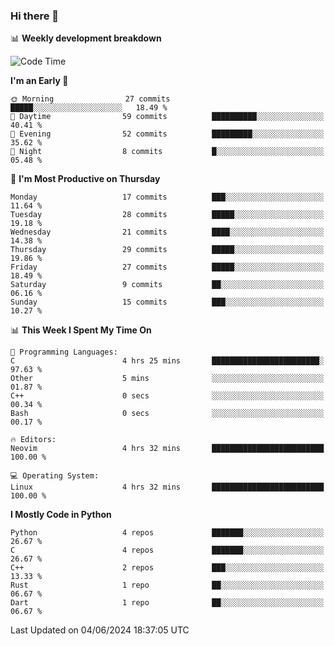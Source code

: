 ### Hi there 👋

📊 **Weekly development breakdown**
<!--START_SECTION:waka-->
![Code Time](http://img.shields.io/badge/Code%20Time-164%20hrs%2036%20mins-blue)

**I'm an Early 🐤** 

```text
🌞 Morning                27 commits          █████░░░░░░░░░░░░░░░░░░░░   18.49 % 
🌆 Daytime                59 commits          ██████████░░░░░░░░░░░░░░░   40.41 % 
🌃 Evening                52 commits          █████████░░░░░░░░░░░░░░░░   35.62 % 
🌙 Night                  8 commits           █░░░░░░░░░░░░░░░░░░░░░░░░   05.48 % 
```
📅 **I'm Most Productive on Thursday** 

```text
Monday                   17 commits          ███░░░░░░░░░░░░░░░░░░░░░░   11.64 % 
Tuesday                  28 commits          █████░░░░░░░░░░░░░░░░░░░░   19.18 % 
Wednesday                21 commits          ████░░░░░░░░░░░░░░░░░░░░░   14.38 % 
Thursday                 29 commits          █████░░░░░░░░░░░░░░░░░░░░   19.86 % 
Friday                   27 commits          █████░░░░░░░░░░░░░░░░░░░░   18.49 % 
Saturday                 9 commits           ██░░░░░░░░░░░░░░░░░░░░░░░   06.16 % 
Sunday                   15 commits          ███░░░░░░░░░░░░░░░░░░░░░░   10.27 % 
```


📊 **This Week I Spent My Time On** 

```text
💬 Programming Languages: 
C                        4 hrs 25 mins       ████████████████████████░   97.63 % 
Other                    5 mins              ░░░░░░░░░░░░░░░░░░░░░░░░░   01.87 % 
C++                      0 secs              ░░░░░░░░░░░░░░░░░░░░░░░░░   00.34 % 
Bash                     0 secs              ░░░░░░░░░░░░░░░░░░░░░░░░░   00.17 % 

🔥 Editors: 
Neovim                   4 hrs 32 mins       █████████████████████████   100.00 % 

💻 Operating System: 
Linux                    4 hrs 32 mins       █████████████████████████   100.00 % 
```

**I Mostly Code in Python** 

```text
Python                   4 repos             ███████░░░░░░░░░░░░░░░░░░   26.67 % 
C                        4 repos             ███████░░░░░░░░░░░░░░░░░░   26.67 % 
C++                      2 repos             ███░░░░░░░░░░░░░░░░░░░░░░   13.33 % 
Rust                     1 repo              ██░░░░░░░░░░░░░░░░░░░░░░░   06.67 % 
Dart                     1 repo              ██░░░░░░░░░░░░░░░░░░░░░░░   06.67 % 
```




 Last Updated on 04/06/2024 18:37:05 UTC
<!--END_SECTION:waka-->
<!--
**R-enanVieira/R-enanVieira** is a ✨ _special_ ✨ repository because its `README.md` (this file) appears on your GitHub profile.

Here are some ideas to get you started:

- 🔭 I’m currently working on ...
- 🌱 I’m currently learning ...
- 👯 I’m looking to collaborate on ...
- 🤔 I’m looking for help with ...
- 💬 Ask me about ...
- 📫 How to reach me: ...
- 😄 Pronouns: ...
- ⚡ Fun fact: ...
-->
